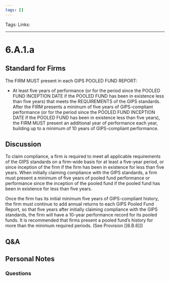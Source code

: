 ```yaml
---
tags: []
---
```

Tags:
Links: 
___
# 6.A.1.a
## Standard for Firms
The FIRM MUST present in each GIPS POOLED FUND REPORT:
- At least five years of performance (or for the period since the POOLED FUND INCEPTION DATE if the POOLED FUND has been in existence less than five years) that meets the REQUIREMENTS of the GIPS standards. After the FIRM presents a minimum of five years of GIPS-compliant performance (or for the period since the POOLED FUND INCEPTION DATE if the POOLED FUND has been in existence less than five years), the FIRM MUST present an additional year of performance each year, building up to a minimum of 10 years of GIPS-compliant performance.
## Discussion
To claim compliance, a firm is required to meet all applicable requirements of the GIPS standards on a firm-wide basis for at least a five-year period, or since inception of the firm if the firm has been in existence for less than five years. When initially claiming compliance with the GIPS standards, a firm must present a minimum of five years of pooled fund performance or performance since the inception of the pooled fund if the pooled fund has been in existence for less than five years.

Once the firm has its initial minimum five years of GIPS-compliant history, the firm must continue to add annual returns to each GIPS Pooled Fund Report, so that five years after initially claiming compliance with the GIPS standards, the firm will have a 10-year performance record for its pooled funds. It is recommended that firms present a pooled fund’s history for more than the minimum required periods. (See Provision [[6.B.6]])
## Q&A

## Personal Notes

### Questions